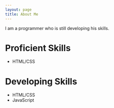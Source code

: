 ```yaml
---
layout: page
title: About Me
---
```


I am a programmer who is still developing his skills.
# Proficient Skills

* HTML/CSS

# Developing Skills

* HTML/CSS
* JavaScript
